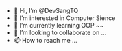 - 👋 Hi, I’m @DevSangTQ
- 👀 I’m interested in Computer Sience
- 🌱 I’m currently learning OOP ~~
- 💞️ I’m looking to collaborate on ...
- 📫 How to reach me ...

<!---
DevSangTQ/DevSangTQ is a ✨ special ✨ repository because its `README.md` (this file) appears on your GitHub profile.
You can click the Preview link to take a look at your changes.
--->
